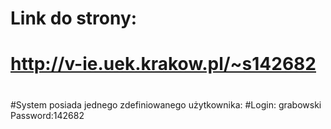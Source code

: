 # Link do strony:
# http://v-ie.uek.krakow.pl/~s142682

#
#

#System posiada jednego zdefiniowanego użytkownika:
#Login: grabowski Password:142682
